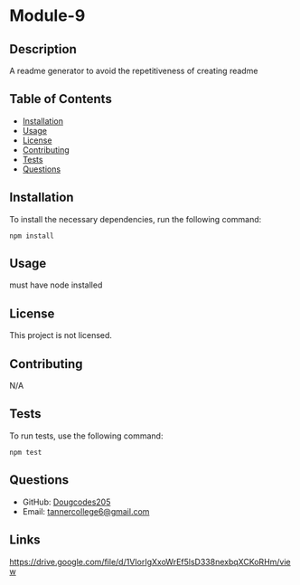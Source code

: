 # Module-9

## Description
A readme generator to avoid the repetitiveness of creating readme

## Table of Contents
- [Installation](#installation)
- [Usage](#usage)
- [License](#license)
- [Contributing](#contributing)
- [Tests](#tests)
- [Questions](#questions)

## Installation
To install the necessary dependencies, run the following command:

```
npm install
```

## Usage
must have node installed

## License
This project is not licensed.

## Contributing
N/A

## Tests
To run tests, use the following command:

```
npm test
```

## Questions
- GitHub: [Dougcodes205](https://github.com/Dougcodes205)
- Email: tannercollege6@gmail.com

## Links
https://drive.google.com/file/d/1VIorIgXxoWrEf5lsD338nexbqXCKoRHm/view
